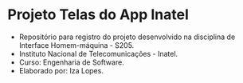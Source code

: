 # Projeto Telas do App Inatel
- Repositório para registro do projeto desenvolvido na disciplina de Interface Homem-máquina - S205.
- Instituto Nacional de Telecomunicações - Inatel.
- Curso: Engenharia de Software.
- Elaborado por: Iza Lopes.
